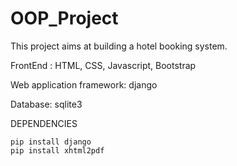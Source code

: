 # OOP_Project
This project aims at building a hotel booking system.

FrontEnd : HTML, CSS, Javascript, Bootstrap

Web application framework: django

Database: sqlite3

DEPENDENCIES

```
pip install django
pip install xhtml2pdf
```
